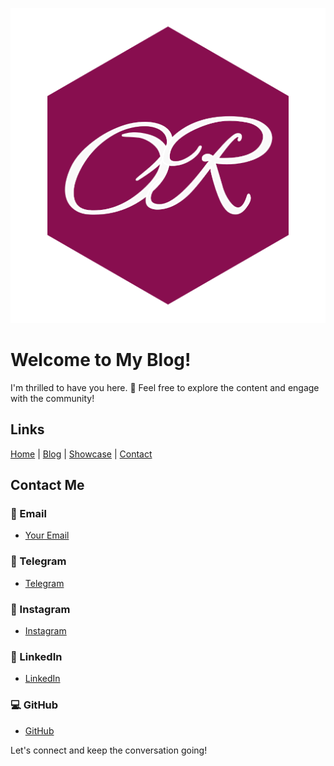 ![Otoniel Reyes Text](https://github.com/kenliten/otonielreyes.com/blob/main/static/logo.png "Otoniel Reyes Logo")

# Welcome to My Blog!

I'm thrilled to have you here. 🌟 Feel free to explore the content and engage with the community!

## Links

[Home](https://otonielreyes.com/) | [Blog](https://otonielreyes.com/blog) | [Showcase](https://otonielreyes.com/showcase) | [Contact](https://otonielreyes.com/contact)

## Contact Me

### 📧 Email
- [Your Email](mailto:otoniel@otonielreyes.com)

### 📱 Telegram
- [Telegram](https://t.me/gaegelys)

### 📸 Instagram
- [Instagram](https://www.instagram.com/oreyesgalay)

### 💼 LinkedIn
- [LinkedIn](https://www.linkedin.com/in/oreyesgalay)

### 💻 GitHub
- [GitHub](https://github.com/kenliten)

Let's connect and keep the conversation going!
